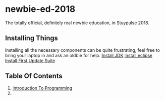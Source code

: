 # newbie-ed-2018
The totally official, definitely real newbie education, in Stuypulse 2018.
## Installing Things
Installing all the necessary components can be quite frustrating, feel free to bring your laptop in and ask an oldbie for help.
[Install JDK](http://www.oracle.com/technetwork/java/javase/downloads/jdk8-downloads-2133151.html)
[Install eclipse](https://wpilib.screenstepslive.com/s/currentCS/m/getting_started/l/599679-installing-eclipse-c-java)
[Install First Update Suite](https://wpilib.screenstepslive.com/s/currentCS/m/getting_started/l/599670-installing-the-frc-update-suite-all-languages)
## Table Of Contents
1. [Introduction To Programming](https://www.youtube.com/watch?v=dQw4w9WgXcQ)
2.
